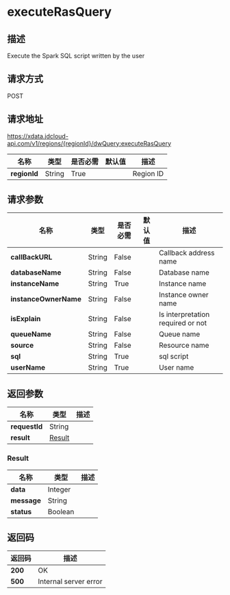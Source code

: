 # executeRasQuery


## 描述
Execute the Spark SQL script written by the user

## 请求方式
POST

## 请求地址
https://xdata.jdcloud-api.com/v1/regions/{regionId}/dwQuery:executeRasQuery

|名称|类型|是否必需|默认值|描述|
|---|---|---|---|---|
|**regionId**|String|True||Region ID|

## 请求参数
|名称|类型|是否必需|默认值|描述|
|---|---|---|---|---|
|**callBackURL**|String|False||Callback address name|
|**databaseName**|String|False||Database name|
|**instanceName**|String|True||Instance name|
|**instanceOwnerName**|String|False||Instance owner name|
|**isExplain**|String|False||Is interpretation required or not|
|**queueName**|String|False||Queue name|
|**source**|String|False||Resource name|
|**sql**|String|True||sql script|
|**userName**|String|True||User name|


## 返回参数
|名称|类型|描述|
|---|---|---|
|**requestId**|String||
|**result**|[Result](##Result)||


### <a name="Result">Result</a>
|名称|类型|描述|
|---|---|---|
|**data**|Integer||
|**message**|String||
|**status**|Boolean||

## 返回码
|返回码|描述|
|---|---|
|**200**|OK|
|**500**|Internal server error|
